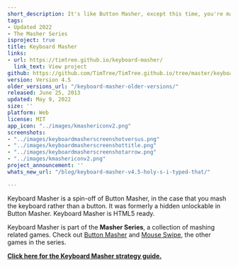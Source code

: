 ```yaml
---
short_description: It's like Button Masher, except this time, you're mashing the keyboard!
tags:
- Updated 2022
- The Masher Series
isproject: true
title: Keyboard Masher
links:
- url: https://timtree.github.io/keyboard-masher/
  link_text: View project
github: https://github.com/TimTree/TimTree.github.io/tree/master/keyboard-masher
version: Version 4.5
older_versions_url: "/keyboard-masher-older-versions/"
released: June 25, 2013
updated: May 9, 2022
size: ''
platform: Web
license: MIT
app_icon: "../images/kmashericonv2.png"
screenshots:
- "../images/keyboardmasherscreenshotversus.png"
- "../images/keyboardmasherscreenshottitle.png"
- "../images/keyboardmasherscreenshotarrow.png"
- "../images/kmashericonv2.png"
project_announcement: ''
whats_new_url: "/blog/keyboard-masher-v4.5-holy-s-i-typed-that/"

---
```

Keyboard Masher is a spin-off of Button Masher, in the case that you mash the keyboard rather than a button. It was formerly a hidden unlockable in Button Masher. Keyboard Masher is HTML5 ready.

Keyboard Masher is part of the **Masher Series**, a collection of mashing related games. Check out [Button Masher](/button-masher/) and [Mouse Swipe](/mouse-swipe/), the other games in the series.

[**Click here for the Keyboard Masher strategy guide.**](/blog/the-keyboard-masher-strategy-guide/)